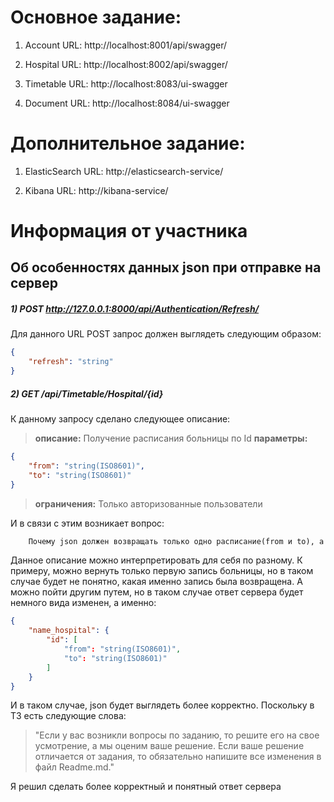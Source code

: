 # Основное задание:

1. Account URL: http://localhost:8001/api/swagger/

2. Hospital URL: http://localhost:8002/api/swagger/

3. Timetable URL: http://localhost:8083/ui-swagger

4. Document URL: http://localhost:8084/ui-swagger

# Дополнительное задание:

1. ElasticSearch URL: http://elasticsearch-service/

2. Kibana URL: http://kibana-service/

# Информация от участника
## Об особенностях данных json при отправке на сервер

##### 1) POST http://127.0.0.1:8000/api/Authentication/Refresh/ 
Для данного URL POST запрос должен выглядеть следующим образом:
```json 
{
	"refresh": "string"
}
```

##### 2) GET /api/Timetable/Hospital/{id}
К данному запросу сделано следующее описание:
> <strong>описание:</strong> Получение расписания больницы по Id
> <strong>параметры:</strong>
```json
{
 	"from": "string(ISO8601)",
 	"to": "string(ISO8601)"
}
```
> <strong>ограничения:</strong> Только авторизованные пользователи 

И в связи с этим возникает вопрос: 
```txt
	Почему json должен возвращать только одно расписание(from и to), а не список расписаний, так как больница может иметь множество расписаний, а не только одно?
``` 
Данное описание можно интерпретировать для себя по разному. К примеру, можно вернуть только первую запись больницы, но в таком случае будет не понятно, какая именно запись была возвращена. А можно пойти другим путем, но в таком случае ответ сервера будет немного вида изменен, а именно:
```json
{
	"name_hospital": {
		"id": [
			"from": "string(ISO8601)",
			"to": "string(ISO8601)"
		]
	}
}
```
И в таком случае, json будет выглядеть более корректно. Поскольку в ТЗ есть следующие слова:
>"Если у вас возникли вопросы по заданию, то решите его на
свое усмотрение, а мы оценим ваше решение. Если ваше
решение отличается от задания, то обязательно напишите все
изменения в файл Readme.md."

Я решил сделать более корректный и понятный ответ сервера